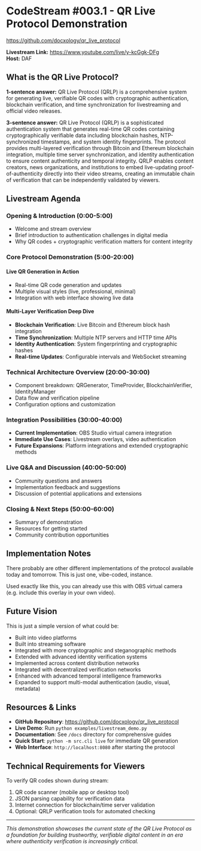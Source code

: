 # CodeStream #003.1 - QR Live Protocol Demonstration
https://github.com/docxology/qr_live_protocol

**Livestream Link:** https://www.youtube.com/live/y-kcGgk-DFg  
**Host:** DAF

## What is the QR Live Protocol?

**1-sentence answer:** QR Live Protocol (QRLP) is a comprehensive system for generating live, verifiable QR codes with cryptographic authentication, blockchain verification, and time synchronization for livestreaming and official video releases.

**3-sentence answer:** QR Live Protocol (QRLP) is a sophisticated authentication system that generates real-time QR codes containing cryptographically verifiable data including blockchain hashes, NTP-synchronized timestamps, and system identity fingerprints. The protocol provides multi-layered verification through Bitcoin and Ethereum blockchain integration, multiple time server synchronization, and identity authentication to ensure content authenticity and temporal integrity. QRLP enables content creators, news organizations, and institutions to embed live-updating proof-of-authenticity directly into their video streams, creating an immutable chain of verification that can be independently validated by viewers.

## Livestream Agenda

### Opening & Introduction (0:00-5:00)
- Welcome and stream overview
- Brief introduction to authentication challenges in digital media
- Why QR codes + cryptographic verification matters for content integrity

### Core Protocol Demonstration (5:00-20:00)

#### Live QR Generation in Action
- Real-time QR code generation and updates
- Multiple visual styles (live, professional, minimal)
- Integration with web interface showing live data

#### Multi-Layer Verification Deep Dive
- **Blockchain Verification**: Live Bitcoin and Ethereum block hash integration
- **Time Synchronization**: Multiple NTP servers and HTTP time APIs
- **Identity Authentication**: System fingerprinting and cryptographic hashes
- **Real-time Updates**: Configurable intervals and WebSocket streaming

### Technical Architecture Overview (20:00-30:00)
- Component breakdown: QRGenerator, TimeProvider, BlockchainVerifier, IdentityManager
- Data flow and verification pipeline
- Configuration options and customization

### Integration Possibilities (30:00-40:00)
- **Current Implementation**: OBS Studio virtual camera integration
- **Immediate Use Cases**: Livestream overlays, video authentication
- **Future Expansions**: Platform integrations and extended cryptographic methods

### Live Q&A and Discussion (40:00-50:00)
- Community questions and answers
- Implementation feedback and suggestions
- Discussion of potential applications and extensions

### Closing & Next Steps (50:00-60:00)
- Summary of demonstration
- Resources for getting started
- Community contribution opportunities

## Implementation Notes

There probably are other different implementations of the protocol available today and tomorrow. This is just one, vibe-coded, instance.

Used exactly like this, you can already use this with OBS virtual camera (e.g. include this overlay in your own video).

## Future Vision

This is just a simple version of what could be:
- Built into video platforms
- Built into streaming software  
- Integrated with more cryptographic and steganographic methods
- Extended with advanced identity verification systems
- Implemented across content distribution networks
- Integrated with decentralized verification networks
- Enhanced with advanced temporal intelligence frameworks
- Expanded to support multi-modal authentication (audio, visual, metadata)

## Resources & Links

- **GitHub Repository**: https://github.com/docxology/qr_live_protocol
- **Live Demo**: Run `python examples/livestream_demo.py`
- **Documentation**: See `/docs` directory for comprehensive guides
- **Quick Start**: `python -m src.cli live` for immediate QR generation
- **Web Interface**: `http://localhost:8080` after starting the protocol

## Technical Requirements for Viewers

To verify QR codes shown during stream:
1. QR code scanner (mobile app or desktop tool)
2. JSON parsing capability for verification data
3. Internet connection for blockchain/time server validation
4. Optional: QRLP verification tools for automated checking

---

*This demonstration showcases the current state of the QR Live Protocol as a foundation for building trustworthy, verifiable digital content in an era where authenticity verification is increasingly critical.*